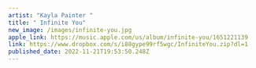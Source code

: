 ```yaml
---
artist: "Kayla Painter "
title: " Infinite You"
new_image: /images/infinite-you.jpg
apple_link: https://music.apple.com/us/album/infinite-you/1651221139
link: https://www.dropbox.com/s/i88gype99rf5wgc/InfiniteYou.zip?dl=1
published_date: 2022-11-21T19:53:50.248Z
---
```

